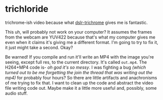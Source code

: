 # trichloride
trichrome-ish video because what [dslr-trichrome](https://github.com/eclecticnybles/gaze/tree/main/dslr-trichrome) gives me is fantastic.

This uh, will probably not work on your computer? It assumes the frames from the webcam are YUV422 because that's what my computer gives me even when it claims it's giving me a different format. I'm going to try to fix it, it just might take a second. Okay?

Be warned! If you compile and run it'll write an MP4 with the image you're seeing, except full res, to the current directory. It's called `out.mp4`. The H264+MP4 code is- *oh god it's so messy*. I was fighting a bug *(which turned out to be me forgetting the join the thread that was writing out the mp4)* for probably four hours? So there are little artifacts and anachronisms of me trying to fix that. I want to clean up the code and abstract the video file writing code out. Maybe make it a little more useful and, possibly, some audio stuff.
